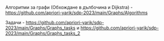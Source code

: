 Алгоритми за графи (Обхождане в дълбочина и Dijkstra) - https://github.com/apriori-yarik/sdp-2023/main/Graphs/Algorithms 

Задачи - https://github.com/apriori-yarik/sdp-2023/main/Graphs/Graphs_tasks 
и
https://github.com/apriori-yarik/sdp-2023/main/Graphs/Graphs_tasks_2 
